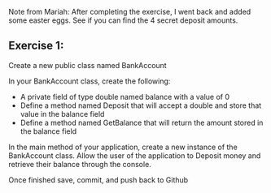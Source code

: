 Note from Mariah: 
After completing the exercise, I went back and added some easter eggs. See if you can find the 4 secret deposit amounts. 

## Exercise 1:

Create a new public class named BankAccount

In your BankAccount class, create the following:
+ A private field of type double named balance with a value of 0
+ Define a method named Deposit that will accept a double and store that value in the balance field
+ Define a method named GetBalance that will return the amount stored in the balance field

In the main method of your application, create a new instance of the BankAccount class. Allow the user of the application to Deposit money and retrieve their balance through the console.

Once finished save, commit, and push back to Github
